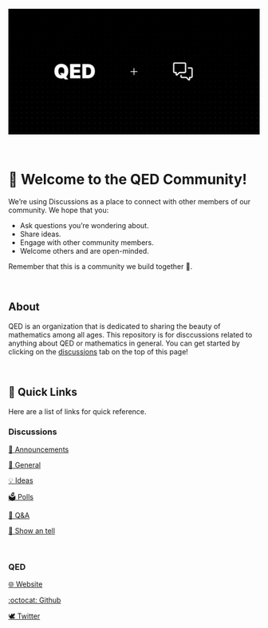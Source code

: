 ![Community Banner](/community-banner.png)

<br/>

# 👋 Welcome to the QED Community! 
We’re using Discussions as a place to connect with other members of our community. We hope that you:

- Ask questions you’re wondering about.
- Share ideas.
- Engage with other community members.
- Welcome others and are open-minded. 

Remember that this is a community we build together 💪.

<br/>

## About

QED is an organization that is dedicated to sharing the beauty of
mathematics among all ages. This repository is for disccussions related to anything about
QED or mathematics in general. You can get started by clicking on the [discussions](https://github.com/qedhere/community/discussions) tab on the top of this page! 

<br/>

## 🔗 Quick Links
Here are a list of links for quick reference.

### Discussions
[📣 Announcements](https://github.com/qedhere/community/discussions/categories/announcements)

[💬 General](https://github.com/qedhere/community/discussions/categories/general)

[💡 Ideas](https://github.com/qedhere/community/discussions/categories/ideas)

[🗳 Polls](https://github.com/qedhere/community/discussions/categories/polls)

[🙏 Q&A](https://github.com/qedhere/community/discussions/categories/q-a)

[🙌 Show an tell](https://github.com/qedhere/community/discussions/categories/show-and-tell)

<br/>

### QED
[:globe_with_meridians: Website](https://qed.vercel.app)

[:octocat: Github](https://github.com/qedhere)

[:dove: Twitter](https://twitter.com/qedhere)
